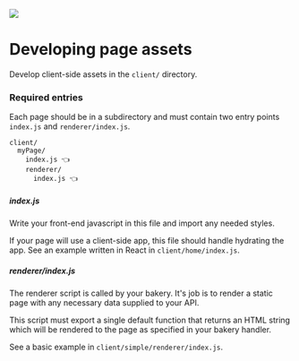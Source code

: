 ![](https://www.politico.com/interactives/cdn/images/badge.svg)

# Developing page assets

Develop client-side assets in the `client/` directory.

### Required entries

Each page should be in a subdirectory and must contain two entry points `index.js` and `renderer/index.js`.

```
client/
  myPage/
    index.js 👈
    renderer/
      index.js 👈
```

##### index.js

Write your front-end javascript in this file and import any needed styles.

If your page will use a client-side app, this file should handle hydrating the app. See an example written in React in `client/home/index.js`.

##### renderer/index.js

The renderer script is called by your bakery. It's job is to render a static page with any necessary data supplied to your API.

This script must export a single default function that returns an HTML string which will be rendered to the page as specified in your bakery handler.

See a basic example in `client/simple/renderer/index.js`.

